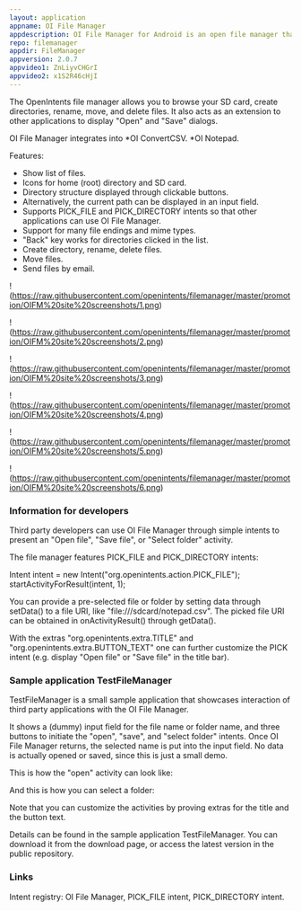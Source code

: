 ```yaml
---
layout: application
appname: OI File Manager
appdescription: OI File Manager for Android is an open file manager that seamlessly cooperates with other applications.
repo: filemanager
appdir: FileManager
appversion: 2.0.7
appvideo1: ZnLiyvCHGrI
appvideo2: x1S2R46cHjI
---
```


The OpenIntents file manager allows you to browse your SD card, create directories, rename, move, and delete files. It also acts as an extension to other applications to display "Open" and "Save" dialogs.

OI File Manager integrates into
*OI ConvertCSV.
*OI Notepad.

Features:
* Show list of files.
* Icons for home (root) directory and SD card.
* Directory structure displayed through clickable buttons.
* Alternatively, the current path can be displayed in an input field.
* Supports PICK_FILE and PICK_DIRECTORY intents so that other applications can use OI File Manager.
* Support for many file endings and mime types.
* "Back" key works for directories clicked in the list.
* Create directory, rename, delete files.
* Move files.
* Send files by email.
 
!(https://raw.githubusercontent.com/openintents/filemanager/master/promotion/OIFM%20site%20screenshots/1.png)

!(https://raw.githubusercontent.com/openintents/filemanager/master/promotion/OIFM%20site%20screenshots/2.png)

!(https://raw.githubusercontent.com/openintents/filemanager/master/promotion/OIFM%20site%20screenshots/3.png)

!(https://raw.githubusercontent.com/openintents/filemanager/master/promotion/OIFM%20site%20screenshots/4.png)

!(https://raw.githubusercontent.com/openintents/filemanager/master/promotion/OIFM%20site%20screenshots/5.png)

!(https://raw.githubusercontent.com/openintents/filemanager/master/promotion/OIFM%20site%20screenshots/6.png)


### Information for developers
Third party developers can use OI File Manager through simple intents to present an "Open file", "Save file", or "Select folder" activity.

The file manager features PICK_FILE and PICK_DIRECTORY intents:

Intent intent = new Intent("org.openintents.action.PICK_FILE");
startActivityForResult(intent, 1);

You can provide a pre-selected file or folder by setting data through setData() to a file URI, like "file:///sdcard/notepad.csv". The picked file URI can be obtained in onActivityResult() through getData().

With the extras "org.openintents.extra.TITLE" and "org.openintents.extra.BUTTON_TEXT" one can further customize the PICK intent (e.g. display "Open file" or "Save file" in the title bar).

### Sample application TestFileManager
TestFileManager is a small sample application that showcases interaction of third party applications with the OI File Manager.

It shows a (dummy) input field for the file name or folder name, and three buttons to initiate the "open", "save", and "select folder" intents. Once OI File Manager returns, the selected name is put into the input field. No data is actually opened or saved, since this is just a small demo.


This is how the "open" activity can look like:


And this is how you can select a folder:


Note that you can customize the activities by proving extras for the title and the button text.

Details can be found in the sample application TestFileManager. You can download it from the download page, or access the latest version in the public repository.

### Links
Intent registry: OI File Manager, PICK_FILE intent, PICK_DIRECTORY intent.
